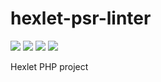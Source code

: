 # hexlet-psr-linter
<img src="https://travis-ci.org/ZaRlem/hexlet-psr-linter.svg?branch=master"/>
<a href="https://codeclimate.com/github/ZaRlem/hexlet-psr-linter"><img src="https://codeclimate.com/github/ZaRlem/hexlet-psr-linter/badges/gpa.svg" /></a>
<a href="https://codeclimate.com/github/ZaRlem/hexlet-psr-linter/coverage"><img src="https://codeclimate.com/github/ZaRlem/hexlet-psr-linter/badges/coverage.svg" /></a>
<a href="https://codeclimate.com/github/ZaRlem/hexlet-psr-linter"><img src="https://codeclimate.com/github/ZaRlem/hexlet-psr-linter/badges/issue_count.svg" /></a>

Hexlet PHP project

